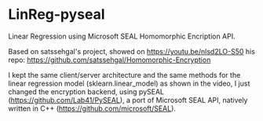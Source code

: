 # LinReg-pyseal
Linear Regression using Microsoft SEAL Homomorphic Encription API.

Based on satssehgal's project, showed on https://youtu.be/nlsd2LO-S50
his repo: https://github.com/satssehgal/Homomorphic-Encryption

I kept the same client/server architecture and the same methods for the
linear regression model (sklearn.linear_model) as shown in the video, I just changed
the encryption backend, using pySEAL (https://github.com/Lab41/PySEAL), a port of
Microsoft SEAL API, natively written in C++ (https://github.com/microsoft/SEAL).

